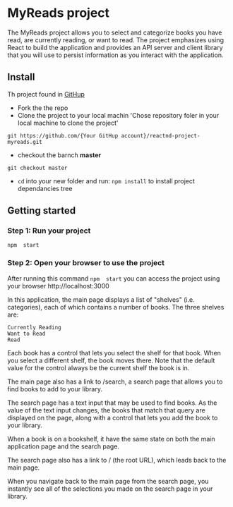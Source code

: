 # MyReads project

The MyReads project allows you to select and categorize books you have read, are currently reading, or want to read. The project emphasizes using React to build the application and provides an API server and client library that you will use to persist information as you interact with the application.

## Install

Th  project found in  [GitHup](https://github.com/bmeabeed/reactnd-project-myreads)

- Fork the the repo
- Clone the project to your local machin 'Chose repository foler in your local machine to clone the project'

`git https://github.com/{Your GitHup account}/reactnd-project-myreads.git`

- checkout the barnch **master**

`git checkout master`

- `cd` into your new folder and run:
  `npm install` to install project dependancies tree


## Getting started


### Step 1: Run your project

   `npm  start` 


### Step 2: Open your browser to use the project
  After running this command `npm  start` you can access the project using your browser    http://localhost:3000

In this application, the main page displays a list of "shelves" (i.e. categories), each of which contains a number of books. The three shelves are:

    Currently Reading
    Want to Read
    Read


Each book has a control that lets you select the shelf for that book. When you select a different shelf, the book moves there. Note that the default value for the control  always be the current shelf the book is in.


The main page also has a link to /search, a search page that allows you to find books to add to your library.

The search page has a text input that may be used to find books. As the value of the text input changes, the books that match that query are displayed on the page, along with a control that lets you add the book to your library. 

When a book is on a bookshelf, it  have the same state on both the main application page and the search page.


The search page also has a link to / (the root URL), which leads back to the main page.

When you navigate back to the main page from the search page, you  instantly see all of the selections you made on the search page in your library.






